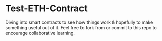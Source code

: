 # Test-ETH-Contract
Diving into smart contracts to see how things work &amp; hopefully to make something useful out of it. Feel free to fork from or commit to this repo to encourage collaborative learning.
